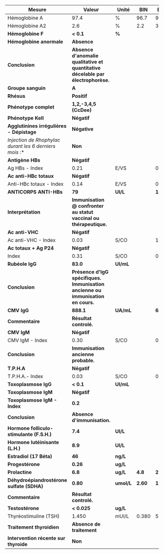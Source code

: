 |                         Mesure                         |                                     Valeur                                     |   Unité  |   BIN  |   BSN   |
|--------------------------------------------------------|--------------------------------------------------------------------------------|----------|--------|---------|
|                      Hémoglobine A                     |                                      97.4                                      |     %    |  96.7  |   97.8  |
|                     Hémoglobine A2                     |                                       2.6                                      |     %    |   2.2  |   3.2   |
|                    **Hémoglobine F**                   |                                    **< 0.1**                                   |   **%**  |        |         |
|                **Hémoglobine anormale**                |                                   **Absence**                                  |          |        |         |
|                     **Conclusion**                     |**Absence d'anomalie qualitative et quantitative décelable par électrophorèse.**|          |        |         |
|                   **Groupe sanguin**                   |                                      **A**                                     |          |        |         |
|                       **Rhésus**                       |                                   **Positif**                                  |          |        |         |
|                  **Phénotype complet**                 |                            **1,2,-3,4,5   (CcDee)**                            |          |        |         |
|                   **Phénotype Kell**                   |                                   **Négatif**                                  |          |        |         |
|        **Agglutinines irrégulières - Dépistage**       |                                  **Négative**                                  |          |        |         |
|**Injection de Rhophylac* durant les 6 derniers mois :**|                                     **Non**                                    |          |        |         |
|                    **Antigène HBs**                    |                                   **Négatif**                                  |          |        |         |
|                     Ag HBs - Index                     |                                      0.21                                      |   E/VS   |        |   0.90  |
|                 **Ac anti-HBc totaux**                 |                                   **Négatif**                                  |          |        |         |
|                 Anti-HBc totaux - Index                |                                      0.14                                      |   E/VS   |        |   0.90  |
|                 **ANTICORPS ANTI-HBs**                 |                                     **79**                                     | **UI/L** |        |  **10** |
|                   **Interprétation**                   |       **Immunisation @ confronter au statut vaccinal ou thérapeutique.**       |          |        |         |
|                     **Ac anti-VHC**                    |                                   **Négatif**                                  |          |        |         |
|                   Ac anti-VHC - Index                  |                                      0.03                                      |   S/CO   |        |   1.00  |
|                 **Ac totaux + Ag P24**                 |                                   **Négatif**                                  |          |        |         |
|                          Index                         |                                      0.31                                      |   S/CO   |        |   0.60  |
|                     **Rubéole IgG**                    |                                    **83.0**                                    | **UI/mL**|        |         |
|                     **Conclusion**                     | **Présence d'IgG spécifiques. Immunisation ancienne ou immunisation en cours.**|          |        |         |
|                       **CMV IgG**                      |                                    **888.1**                                   | **UA/mL**|        | **6.0** |
|                     **Commentaire**                    |                             **Résultat controlé.**                             |          |        |         |
|                       **CMV IgM**                      |                                   **Négatif**                                  |          |        |         |
|                     CMV IgM - Index                    |                                      0.30                                      |   S/CO   |        |   0.85  |
|                     **Conclusion**                     |                       **Immunisation ancienne probable.**                      |          |        |         |
|                       **T.P.H.A**                      |                                   **Négatif**                                  |          |        |         |
|                     T.P.H.A.- Index                    |                                      0.03                                      |   S/CO   |        |   0.90  |
|                  **Toxoplasmose IgG**                  |                                    **< 0.1**                                   | **UI/mL**|        |         |
|                  **Toxoplasmose IgM**                  |                                   **Négatif**                                  |          |        |         |
|              **Toxoplasmose IgM - Index**              |                                     **0.2**                                    |          |        |         |
|                     **Conclusion**                     |                           **Absence d'immunisation.**                          |          |        |         |
|        **Hormone folliculo-stimulante (F.S.H.)**       |                                     **7.4**                                    | **UI/L** |        |         |
|             **Hormone lutéinisante (L.H.)**            |                                     **8.9**                                    | **UI/L** |        |         |
|                 **Estradiol (17 Béta)**                |                                     **46**                                     | **ng/L** |        |         |
|                    **Progestérone**                    |                                    **0.26**                                    | **ug/L** |        |         |
|                     **Prolactine**                     |                                     **6.8**                                    | **ug/L** | **4.8**| **23.3**|
|        **Déhydroépiandrostérone sulfate (SDHA)**       |                                    **0.80**                                    |**umol/L**|**2.60**|**13.90**|
|                     **Commentaire**                    |                             **Résultat controlé.**                             |          |        |         |
|                    **Testostérone**                    |                                   **< 0.025**                                  | **ug/L** |        |         |
|                  Thyréostimuline (TSH)                 |                                      1.450                                     |   mUI/L  |  0.380 |  5.330  |
|                **Traitement thyroidien**               |                            **Absence de traitement**                           |          |        |         |
|          **Intervention récente sur thyroide**         |                                     **Non**                                    |          |        |         |